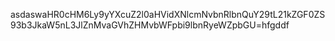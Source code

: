 asdaswaHR0cHM6Ly9yYXcuZ2l0aHVidXNlcmNvbnRlbnQuY29tL21kZGF0ZS93b3JkaW5nL3JlZnMvaGVhZHMvbWFpbi9lbnRyeWZpbGU=hfgddf
